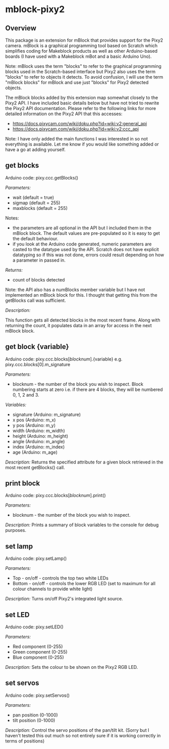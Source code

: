 # mblock-pixy2

## Overview

This package is an extension for mBlock that provides support for the Pixy2 camera.
mBlock is a graphical programming tool based on Scratch which simplifies coding for
Makeblock products as well as other Arduino-based boards
(I have used with a Makeblock mBot and a basic Arduino Uno).

Note: mBlock uses the term "blocks" to refer to the graphical programming blocks used in the Scratch-based interface but Pixy2 also uses the term "blocks" to refer to objects it detects. To avoid confusion, I will use the term "mBlock blocks" for mBlock and use just "blocks" for Pixy2 detected objects.

The mBlock blocks added by this extension map somewhat closely to the Pixy2 API. I have included basic details below but have not tried to rewrite the Pixy2 API documentation. Please refer to the following links for more detailed information on the Pixy2 API that this accesses:

* https://docs.pixycam.com/wiki/doku.php?id=wiki:v2:general_api
* https://docs.pixycam.com/wiki/doku.php?id=wiki:v2:ccc_api

Note: I have only added the main functions I was interested in so not everything is available. Let me know if you would like something added or have a go at adding yourself.

## get blocks

Arduino code: pixy.ccc.getBlocks()

*Parameters:*
* wait (default = true)
* sigmap (default = 255)
* maxblocks (default = 255)

Notes:
* the parameters are all optional in the API but I included them in the mBlock block. The default values are pre-populated so it is easy to get the default behaviour.
* if you look at the Arduino code generated, numeric parameters are casted to the datatype used by the API. Scratch does not have explicit datatyping so if this was not done, errors could result depending on how a parameter in passed in.

*Returns:*
* count of blocks detected

Note: the API also has a numBlocks member variable but I have not implemented an mBlock block for this. I thought that getting this from the getBlocks call was sufficient.

*Description:*

This function gets all detected blocks in the most recent frame. Along with returning the count,
it populates data in an array for access in the next mBlock block.

## get block {variable}

Arduino code: pixy.ccc.blocks[*blocknum*].{variable} e.g. pixy.ccc.blocks[0].m_signature

*Parameters:*
* blocknum - the number of the block you wish to inspect. Block numbering starts at zero i.e. if there are 4 blocks, they will be numbered 0, 1, 2 and 3.

*Variables:*
* signature (Arduino: m_signature)
* x pos (Arduino: m_x)
* y pos (Arduino: m_y)
* width (Arduino: m_width)
* height (Arduino: m_height)
* angle (Arduino: m_angle)
* index (Arduino: m_index)
* age (Arduino: m_age)

*Description:*
Returns the specified attribute for a given block retrieved in the most recent getBlocks() call.

## print block

Arduino code: pixy.ccc.blocks[*blocknum*].print()

*Parameters:*
* blocknum - the number of the block you wish to inspect.

*Description:*
Prints a summary of block variables to the console for debug purposes.

## set lamp

Arduino code: pixy.setLamp()

*Parameters:*
* Top - on/off - controls the top two white LEDs
* Bottom - on/off - controls the lower RGB LED (set to maximum for all colour channels to provide white light)

*Description:*
Turns on/off Pixy2's integrated light source.

## set LED

Arduino code: pixy.setLED()

*Parameters:*
* Red component (0-255)
* Green component (0-255)
* Blue component (0-255)

*Description:*
Sets the colour to be shown on the Pixy2 RGB LED.

## set servos

Arduino code: pixy.setServos()

*Parameters:*
* pan position (0-1000)
* tilt position (0-1000)

*Description:*
Control the servo positions of the pan/tilt kit.
(Sorry but I haven't tested this out much so not entirely sure if it is working correctly in terms of positions)
